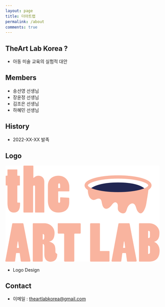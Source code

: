 ```yaml
---
layout: page
title: 더아트랩
permalink: /about
comments: true
---
```


## TheArt Lab Korea ?
* 아동 미술 교육의 실험적 대안

## Members
* 송선영 선생님
* 장윤정 선생님
* 김조은 선생님
* 하혜민 선생님

## History

* 2022-XX-XX 발족

## Logo
![Logo](../assets/images/theartlab_logo_h300.png)


* Logo Design

## Contact

* 이메일 :  theartlabkorea@gmail.com

